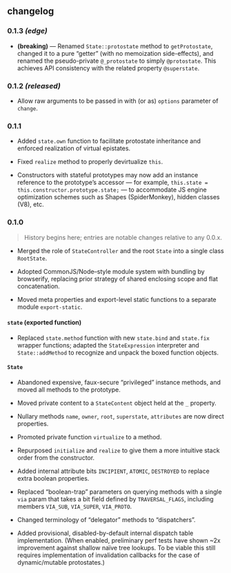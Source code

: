 ## changelog



### 0.1.3 *(edge)*

* **(breaking)** — Renamed `State::protostate` method to `getProtostate`, changed it to a pure “getter” (with no memoization side-effects), and renamed the pseudo-private `@_protostate` to simply `@protostate`. This achieves API consistency with the related property `@superstate`.



### 0.1.2 *(released)*

* Allow raw arguments to be passed in with (or as) `options` parameter of `change`.



### 0.1.1

* Added `state.own` function to facilitate protostate inheritance and enforced realization of virtual epistates.

* Fixed `realize` method to properly devirtualize `this`.

* Constructors with stateful prototypes may now add an instance reference to the prototype’s accessor — for example, `this.state = this.constructor.prototype.state;` — to accommodate JS engine optimization schemes such as Shapes (SpiderMonkey), hidden classes (V8), etc.



### 0.1.0

> History begins here; entries are notable changes relative to any 0.0.x.

* Merged the role of `StateController` and the root `State` into a single class `RootState`.

* Adopted CommonJS/Node–style module system with bundling by browserify, replacing prior strategy of shared enclosing scope and flat concatenation.

* Moved meta properties and export-level static functions to a separate module `export-static`.


#### `state` (exported function)

* Replaced `state.method` function with new `state.bind` and `state.fix` wrapper functions; adapted the `StateExpression` interpreter and `State::addMethod` to recognize and unpack the boxed function objects.


#### `State`

* Abandoned expensive, faux-secure “privileged” instance methods, and moved all methods to the prototype.

* Moved private content to a `StateContent` object held at the `_` property.

* Nullary methods `name`, `owner`, `root`, `superstate`, `attributes` are now direct properties.

* Promoted private function `virtualize` to a method.

* Repurposed `initialize` and `realize` to give them a more intuitive stack order from the constructor.

* Added internal attribute bits `INCIPIENT`, `ATOMIC`, `DESTROYED` to replace extra boolean properties.

* Replaced “boolean-trap” parameters on querying methods with a single `via` param that takes a bit field defined by `TRAVERSAL_FLAGS`, including members `VIA_SUB`, `VIA_SUPER`, `VIA_PROTO`.

* Changed terminology of “delegator” methods to “dispatchers”.

* Added provisional, disabled-by-default internal dispatch table implementation. (When enabled, preliminary perf tests have shown ~2x improvement against shallow naïve tree lookups. To be viable this still requires implementation of invalidation callbacks for the case of dynamic/mutable protostates.)

